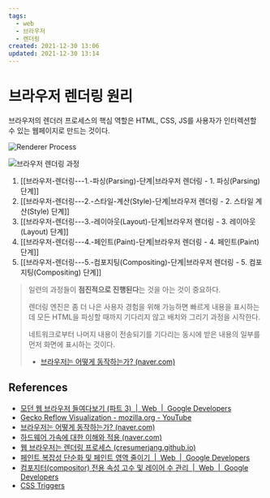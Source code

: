 ```yaml
---
tags:
  - web
  - 브라우저
  - 렌더링
created: 2021-12-30 13:06
updated: 2021-12-30 13:14
---
```


# 브라우저 렌더링 원리

브라우저의 렌더러 프로세스의 핵심 역할은 HTML, CSS, JS를 사용자가 인터렉션할 수 있는 웹페이지로 만드는 것이다.

![Renderer Process](https://developers.google.com/web/updates/images/inside-browser/part3/renderer.png?hl=ko)

![브라우저 렌더링 과정](https://developers.google.com/web/fundamentals/performance/rendering/images/simplify-paint-complexity-and-reduce-paint-areas/frame.jpg)

1. [[브라우저-렌더링---1.-파싱(Parsing)-단계|브라우저 렌더링 - 1. 파싱(Parsing) 단계]]
2. [[브라우저-렌더링---2.-스타일-계산(Style)-단계|브라우저 렌더링 - 2. 스타일 계산(Style) 단계]]
3. [[브라우저-렌더링---3.-레이아웃(Layout)-단계|브라우저 렌더링 - 3. 레이아웃(Layout) 단계]]
4. [[브라우저-렌더링---4.-페인트(Paint)-단계|브라우저 렌더링 - 4. 페인트(Paint) 단계]]
5. [[브라우저-렌더링---5.-컴포지팅(Compositing)-단계|브라우저 렌더링 - 5. 컴포지팅(Compositing) 단계]]

> 일련의 과정들이 **점진적으로 진행된다**는 것을 아는 것이 중요하다.
>
> 렌더링 엔진은 좀 더 나은 사용자 경험을 위해 가능하면 빠르게 내용을 표시하는데 모든 HTML을 파싱할 때까지 기다리지 않고 배치와 그리기 과정을 시작한다.
>
> 네트워크로부터 나머지 내용이 전송되기를 기다리는 동시에 받은 내용의 일부를 먼저 화면에 표시하는 것이다.
>
> - [브라우저는 어떻게 동작하는가? (naver.com)](https://d2.naver.com/helloworld/59361)

## References

- [모던 웹 브라우저 들여다보기 (파트 3)  |  Web  |  Google Developers](https://developers.google.com/web/updates/2018/09/inside-browser-part3?hl=ko)
- [Gecko Reflow Visualization - mozilla.org - YouTube](https://www.youtube.com/watch?v=ZTnIxIA5KGw)
- [브라우저는 어떻게 동작하는가? (naver.com)](https://d2.naver.com/helloworld/59361)
- [하드웨어 가속에 대한 이해와 적용 (naver.com)](https://d2.naver.com/helloworld/2061385)
- [웹 브라우저는 렌더링 프로세스 (cresumerjang.github.io)](https://cresumerjang.github.io/2019/06/24/critical-rendering-path/)
- [페인트 복잡성 단순화 및 페인트 영역 줄이기  |  Web  |  Google Developers](https://developers.google.com/web/fundamentals/performance/rendering/simplify-paint-complexity-and-reduce-paint-areas?hl=ko)
- [컴포지터(compositor) 전용 속성 고수 및 레이어 수 관리  |  Web  |  Google Developers](https://developers.google.com/web/fundamentals/performance/rendering/stick-to-compositor-only-properties-and-manage-layer-count?hl=ko)
- [CSS Triggers](https://csstriggers.com/)
